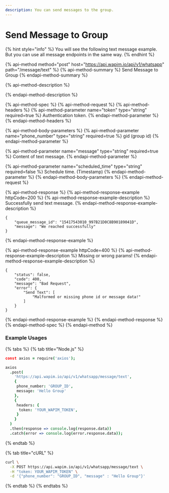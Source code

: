 ```yaml
---
description: You can send messages to the group.
---
```


# Send Message to Group

{% hint style="info" %}
You will see the following text message example. But you can use all message endpoints in the same way.
{% endhint %}

{% api-method method="post" host="https://api.wapim.io/api/v1/whatsapp" path="/message/text" %}
{% api-method-summary %}
Send Message to Group
{% endapi-method-summary %}

{% api-method-description %}

{% endapi-method-description %}

{% api-method-spec %}
{% api-method-request %}
{% api-method-headers %}
{% api-method-parameter name="token" type="string" required=true %}
Authentication token.
{% endapi-method-parameter %}
{% endapi-method-headers %}

{% api-method-body-parameters %}
{% api-method-parameter name="phone\_number" type="string" required=true %}
gid \(group id\)
{% endapi-method-parameter %}

{% api-method-parameter name="message" type="string" required=true %}
Content of text message.
{% endapi-method-parameter %}

{% api-method-parameter name="scheduled\_time" type="string" required=false %}
Schedule time. \(Timestamp\)
{% endapi-method-parameter %}
{% endapi-method-body-parameters %}
{% endapi-method-request %}

{% api-method-response %}
{% api-method-response-example httpCode=200 %}
{% api-method-response-example-description %}
Successfully send text message.
{% endapi-method-response-example-description %}

```text
{
    "queue_message_id": "15417543010_997B21D0C8B90189041D",
    "message": "We reached successfully"
}
```
{% endapi-method-response-example %}

{% api-method-response-example httpCode=400 %}
{% api-method-response-example-description %}
Missing or wrong params!
{% endapi-method-response-example-description %}

```text
{
    "status": false,
    "code": 400,
    "message": "Bad Request",
    "error": {
        "Send Text": [
            "Malformed or missing phone id or message data!"
        ]
    }
}
```
{% endapi-method-response-example %}
{% endapi-method-response %}
{% endapi-method-spec %}
{% endapi-method %}

### Example Usages

{% tabs %}
{% tab title="Node.js" %}
```coffeescript
const axios = require('axios');

axios
  .post(
    'https://api.wapim.io/api/v1/whatsapp/message/text',
    {
     phone_number: 'GROUP_ID',
     message: 'Hello Group'
    },
    {
     headers: {
      token: 'YOUR_WAPIM_TOKEN',
     }
    }
  )
  .then(response => console.log(response.data))
  .catch(error => console.log(error.response.data));
```
{% endtab %}

{% tab title="cURL" %}
```bash
curl \
  -X POST https://api.wapim.io/api/v1/whatsapp/message/text \
  -H "token: YOUR_WAPIM_TOKEN" \
  -d '{"phone_number": "GROUP_ID", "message" : "Hello Group"}'
```
{% endtab %}
{% endtabs %}

